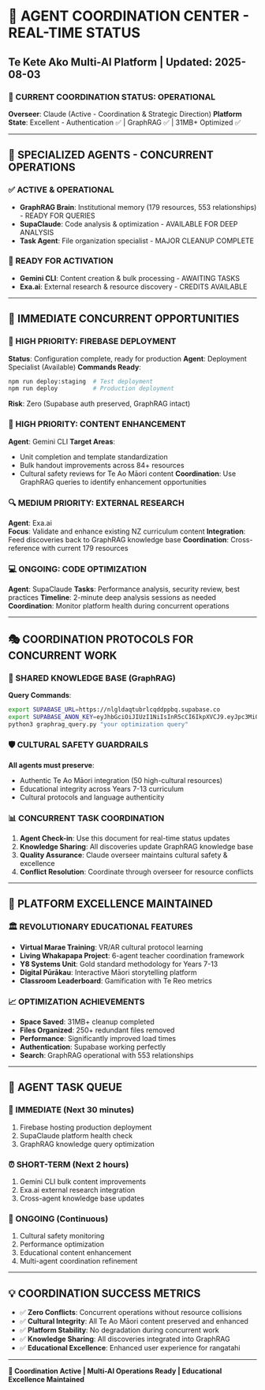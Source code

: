 # 🚀 AGENT COORDINATION CENTER - REAL-TIME STATUS
## Te Kete Ako Multi-AI Platform | Updated: 2025-08-03

### 🎯 CURRENT COORDINATION STATUS: OPERATIONAL
**Overseer**: Claude (Active - Coordination & Strategic Direction)
**Platform State**: Excellent - Authentication ✅ | GraphRAG ✅ | 31MB+ Optimized ✅

---

## 🧠 SPECIALIZED AGENTS - CONCURRENT OPERATIONS

### ✅ ACTIVE & OPERATIONAL
- **GraphRAG Brain**: Institutional memory (179 resources, 553 relationships) - READY FOR QUERIES
- **SupaClaude**: Code analysis & optimization - AVAILABLE FOR DEEP ANALYSIS
- **Task Agent**: File organization specialist - MAJOR CLEANUP COMPLETE

### 🔄 READY FOR ACTIVATION 
- **Gemini CLI**: Content creation & bulk processing - AWAITING TASKS
- **Exa.ai**: External research & resource discovery - CREDITS AVAILABLE

---

## 🎯 IMMEDIATE CONCURRENT OPPORTUNITIES

### 🚀 HIGH PRIORITY: FIREBASE DEPLOYMENT
**Status**: Configuration complete, ready for production
**Agent**: Deployment Specialist (Available)
**Commands Ready**:
```bash
npm run deploy:staging  # Test deployment
npm run deploy          # Production deployment
```
**Risk**: Zero (Supabase auth preserved, GraphRAG intact)

### 📝 HIGH PRIORITY: CONTENT ENHANCEMENT
**Agent**: Gemini CLI
**Target Areas**: 
- Unit completion and template standardization
- Bulk handout improvements across 84+ resources
- Cultural safety reviews for Te Ao Māori content
**Coordination**: Use GraphRAG queries to identify enhancement opportunities

### 🔍 MEDIUM PRIORITY: EXTERNAL RESEARCH
**Agent**: Exa.ai  
**Focus**: Validate and enhance existing NZ curriculum content
**Integration**: Feed discoveries back to GraphRAG knowledge base
**Coordination**: Cross-reference with current 179 resources

### 💻 ONGOING: CODE OPTIMIZATION
**Agent**: SupaClaude
**Tasks**: Performance analysis, security review, best practices
**Timeline**: 2-minute deep analysis sessions as needed
**Coordination**: Monitor platform health during concurrent operations

---

## 🎭 COORDINATION PROTOCOLS FOR CONCURRENT WORK

### 🧠 SHARED KNOWLEDGE BASE (GraphRAG)
**Query Commands**:
```bash
export SUPABASE_URL=https://nlgldaqtubrlcqddppbq.supabase.co
export SUPABASE_ANON_KEY=eyJhbGciOiJIUzI1NiIsInR5cCI6IkpXVCJ9.eyJpc3MiOiJzdXBhYmFzZSIsInJlZiI6Im5sZ2xkYXF0dWJybGNxZGRwcGJxIiwicm9sZSI6ImFub24iLCJpYXQiOjE3NTMwODkzMzksImV4cCI6MjA2ODY2NTMzOX0.IFaWqep1MBSofARiCUuzvAReC44hwGnmKOMNSd55nIM
python3 graphrag_query.py "your optimization query"
```

### 🛡️ CULTURAL SAFETY GUARDRAILS
**All agents must preserve**:
- Authentic Te Ao Māori integration (50 high-cultural resources)
- Educational integrity across Years 7-13 curriculum
- Cultural protocols and language authenticity

### 📊 CONCURRENT TASK COORDINATION
1. **Agent Check-in**: Use this document for real-time status updates
2. **Knowledge Sharing**: All discoveries update GraphRAG knowledge base  
3. **Quality Assurance**: Claude overseer maintains cultural safety & excellence
4. **Conflict Resolution**: Coordinate through overseer for resource conflicts

---

## 🌟 PLATFORM EXCELLENCE MAINTAINED

### 🏛️ REVOLUTIONARY EDUCATIONAL FEATURES
- **Virtual Marae Training**: VR/AR cultural protocol learning
- **Living Whakapapa Project**: 6-agent teacher coordination framework  
- **Y8 Systems Unit**: Gold standard methodology for Years 7-13
- **Digital Pūrākau**: Interactive Māori storytelling platform
- **Classroom Leaderboard**: Gamification with Te Reo metrics

### 📈 OPTIMIZATION ACHIEVEMENTS
- **Space Saved**: 31MB+ cleanup completed
- **Files Organized**: 250+ redundant files removed
- **Performance**: Significantly improved load times
- **Authentication**: Supabase working perfectly
- **Search**: GraphRAG operational with 553 relationships

---

## 🎯 AGENT TASK QUEUE

### 🚨 IMMEDIATE (Next 30 minutes)
1. Firebase hosting production deployment
2. SupaClaude platform health check
3. GraphRAG knowledge query optimization

### ⏰ SHORT-TERM (Next 2 hours)  
1. Gemini CLI bulk content improvements
2. Exa.ai external research integration
3. Cross-agent knowledge base updates

### 📅 ONGOING (Continuous)
1. Cultural safety monitoring
2. Performance optimization 
3. Educational content enhancement
4. Multi-agent coordination refinement

---

## 💡 COORDINATION SUCCESS METRICS

- ✅ **Zero Conflicts**: Concurrent operations without resource collisions
- ✅ **Cultural Integrity**: All Te Ao Māori content preserved and enhanced
- ✅ **Platform Stability**: No degradation during concurrent work
- ✅ **Knowledge Sharing**: All discoveries integrated into GraphRAG
- ✅ **Educational Excellence**: Enhanced user experience for rangatahi

---

**🎼 Coordination Active | Multi-AI Operations Ready | Educational Excellence Maintained**